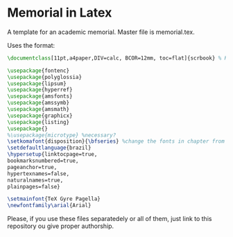 # Memorial in Latex

A template for an academic memorial. Master file is memorial.tex. 

Uses the format:
```latex
\documentclass[11pt,a4paper,DIV=calc, BCOR=12mm, toc=flat]{scrbook} % KOMA-Script book

\usepackage{fontenc}
\usepackage{polyglossia}
\usepackage{lipsum}
\usepackage{hyperref}
\usepackage{amsfonts}
\usepackage{amssymb}
\usepackage{amsmath}
\usepackage{graphicx}
\usepackage{listing}
\usepackage{}
%\usepackage{microtype} %necessary?
\setkomafont{disposition}{\bfseries} %change the fonts in chapter from ss to s
\setdefaultlanguage{brazil}
\hypersetup{linktocpage=true,
bookmarksnumbered=true,
pageanchor=true,
hypertexnames=false,
naturalnames=true,
plainpages=false}

\setmainfont{TeX Gyre Pagella}
\newfontfamily\arial{Arial}
```
Please, if you use these files separatedely or all of them, just link to this repository ou give proper authorship.

